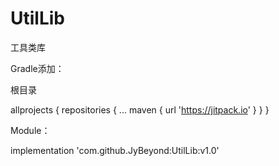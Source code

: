 # UtilLib
工具类库

Gradle添加：

根目录

allprojects {
		repositories {
			...
			maven { url 'https://jitpack.io' }
		}
	}
  
  
Module：


implementation 'com.github.JyBeyond:UtilLib:v1.0'

  
